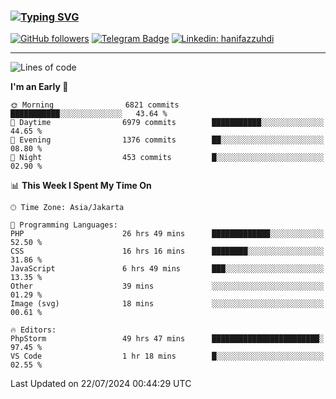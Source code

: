 ### [![Typing SVG](https://readme-typing-svg.herokuapp.com?font=lato&size=22&lines=Hi+There+👋)](https://git.io/typing-svg) 

[![GitHub followers](https://img.shields.io/github/followers/hanifazzuhdi?label=Follow&style=social)](https://github.com/hanifazzuhdi/?tab=follow) 
[![Telegram Badge](https://img.shields.io/badge/-hanif0198-blue?style=social&logo=telegram&link=https://www.t.me/hanif0198/)](https://www.t.me/hanif0198/) 
[![Linkedin: hanifazzuhdi](https://img.shields.io/badge/-hanifazzuhdi-blue?style=flat-square&logo=Linkedin&logoColor=white&link=https://www.linkedin.com/in/hanif-az-zuhdi-69688019b/)](https://www.linkedin.com/in/hanif-az-zuhdi-69688019b/) 

<hr/>

<!--START_SECTION:waka-->
![Lines of code](https://img.shields.io/badge/From%20Hello%20World%20I%27ve%20Written-59.8%20million%20lines%20of%20code-blue)

**I'm an Early 🐤** 

```text
🌞 Morning                6821 commits        ███████████░░░░░░░░░░░░░░   43.64 % 
🌆 Daytime                6979 commits        ███████████░░░░░░░░░░░░░░   44.65 % 
🌃 Evening                1376 commits        ██░░░░░░░░░░░░░░░░░░░░░░░   08.80 % 
🌙 Night                  453 commits         █░░░░░░░░░░░░░░░░░░░░░░░░   02.90 % 
```


📊 **This Week I Spent My Time On** 

```text
🕑︎ Time Zone: Asia/Jakarta

💬 Programming Languages: 
PHP                      26 hrs 49 mins      █████████████░░░░░░░░░░░░   52.50 % 
CSS                      16 hrs 16 mins      ████████░░░░░░░░░░░░░░░░░   31.86 % 
JavaScript               6 hrs 49 mins       ███░░░░░░░░░░░░░░░░░░░░░░   13.35 % 
Other                    39 mins             ░░░░░░░░░░░░░░░░░░░░░░░░░   01.29 % 
Image (svg)              18 mins             ░░░░░░░░░░░░░░░░░░░░░░░░░   00.61 % 

🔥 Editors: 
PhpStorm                 49 hrs 47 mins      ████████████████████████░   97.45 % 
VS Code                  1 hr 18 mins        █░░░░░░░░░░░░░░░░░░░░░░░░   02.55 % 
```


 Last Updated on 22/07/2024 00:44:29 UTC
<!--END_SECTION:waka-->
